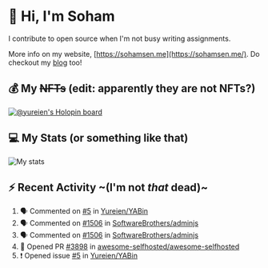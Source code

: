 # 👋 Hi, I'm Soham

I contribute to open source when I'm not busy writing assignments.

More info on my website, [https://sohamsen.me](https://sohamsen.me/). Do checkout my [blog](https://blog.sohamsen.me/) too!

## 💰 My ~~NFTs~~ (edit: apparently they are not NFTs?)

[![@yureien's Holopin board](https://holopin.io/api/user/board?user=yureien)](https://holopin.io/@yureien)

## 💻 My Stats (or something like that)

![My stats](https://github-readme-stats.vercel.app/api?username=Yureien&count_private=true&show_icons=true&theme=dracula)

## ⚡️ Recent Activity ~(I'm not _that_ dead)~

<!--START_SECTION:activity-->
1. 🗣 Commented on [#5](https://github.com/Yureien/YABin/issues/5) in [Yureien/YABin](https://github.com/Yureien/YABin)
2. 🗣 Commented on [#1506](https://github.com/SoftwareBrothers/adminjs/issues/1506) in [SoftwareBrothers/adminjs](https://github.com/SoftwareBrothers/adminjs)
3. 🗣 Commented on [#1506](https://github.com/SoftwareBrothers/adminjs/issues/1506) in [SoftwareBrothers/adminjs](https://github.com/SoftwareBrothers/adminjs)
4. 💪 Opened PR [#3898](https://github.com/awesome-selfhosted/awesome-selfhosted/pull/3898) in [awesome-selfhosted/awesome-selfhosted](https://github.com/awesome-selfhosted/awesome-selfhosted)
5. ❗ Opened issue [#5](https://github.com/Yureien/YABin/issues/5) in [Yureien/YABin](https://github.com/Yureien/YABin)
<!--END_SECTION:activity-->
